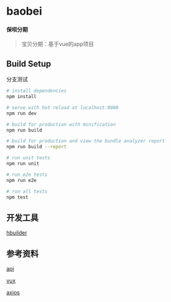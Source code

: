 # baobei

#### 保呗分期

>宝贝分期：基于vue的app项目

## Build Setup

分支测试

``` bash
# install dependencies
npm install

# serve with hot reload at localhost:8080
npm run dev

# build for production with minification
npm run build

# build for production and view the bundle analyzer report
npm run build --report

# run unit tests
npm run unit

# run e2e tests
npm run e2e

# run all tests
npm test
```

## 开发工具

[hbuilder](http://www.dcloud.io/)

## 参考资料

[api](https://team.oschina.net/b0fq/document)

[vux](https://vux.li/#/)

[axios](https://github.com/axios/axios)
